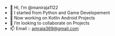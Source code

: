 - 👋 Hi, I’m @maniraja1122
- 👀 I started from Python and Game Developement
- 🌱 Now working on Kotlin Android Projects
- 💞️ I’m looking to collaborate on Projects
- 📫 Email :: amraja369@gmail.com

<!---
maniraja1122/maniraja1122 is a ✨ special ✨ repository because its `README.md` (this file) appears on your GitHub profile.
You can click the Preview link to take a look at your changes.
--->
